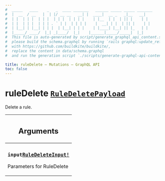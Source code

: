 ```yaml
---
#  _____   ____    _   _  ____ _______   ______ _____ _____ _______
#  |  __  / __   |  | |/ __ __   __| |  ____|  __ _   _|__   __|
#  | |  | | |  | | |  | | |  | | | |    | |__  | |  | || |    | |
#  | |  | | |  | | | . ` | |  | | | |    |  __| | |  | || |    | |
#  | |__| | |__| | | |  | |__| | | |    | |____| |__| || |_   | |
#  |_____/ ____/  |_| _|____/  |_|    |______|_____/_____|  |_|
#  This file is auto-generated by script/generate_graphql_api_content.sh,
#  please build the schema.graphql by running `rails graphql:update_reference_schema`
#  with https://github.com/buildkite/buildkite/,
#  replace the content in data/schema.graphql
#  and run the generation script `./scripts/generate-graphql-api-content.sh`.

title: ruleDelete – Mutations – GraphQL API
toc: false
---
```

<!-- vale off -->
<h1 class="has-pills">
  ruleDelete
  <span data-algolia-exclude><a href="/docs/apis/graphql/schemas/object/ruledeletepayload" class="pill pill--object pill--normal-case pill--large" title="Go to OBJECT RuleDeletePayload">
  <code>RuleDeletePayload</code>
</a>
</span>
</h1>
<!-- vale on -->


Delete a rule.

<table class="responsive-table responsive-table--single-column-rows">
  <thead>
    <th>
      <h2 data-algolia-exclude>Arguments</h2>
    </th>
  </thead>
  <tbody>
    <tr><td><h3 class="is-small has-pills"><code>input</code><a href="/docs/apis/graphql/schemas/input_object/ruledeleteinput" class="pill pill--input_object pill--normal-case pill--medium" title="Go to INPUT_OBJECT RuleDeleteInput"><code>RuleDeleteInput!</code></a></h3><p>Parameters for RuleDelete</p></td></tr>
  </tbody>
</table>
